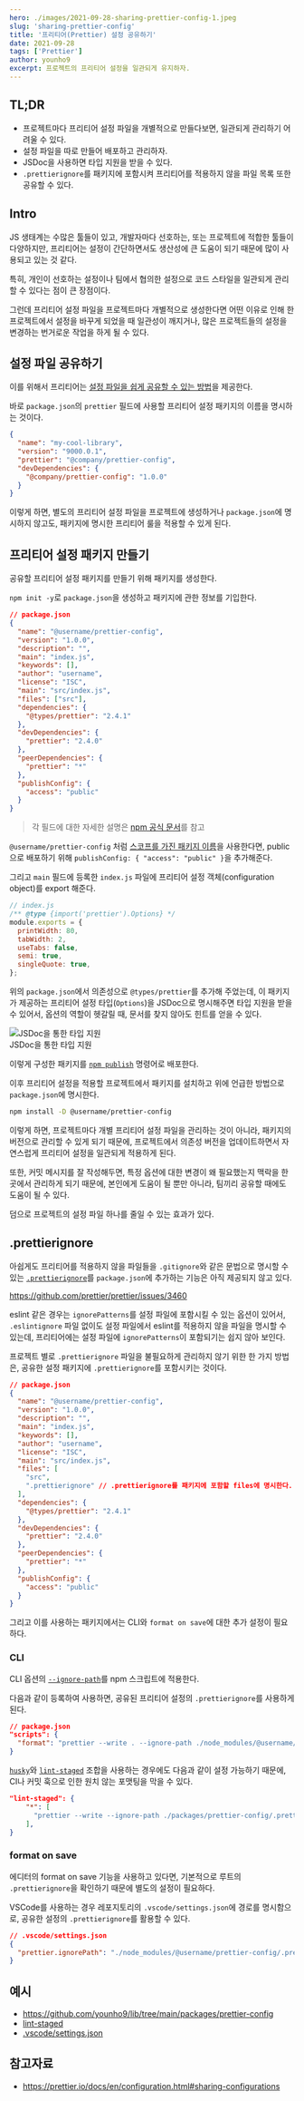 ```yaml
---
hero: ./images/2021-09-28-sharing-prettier-config-1.jpeg
slug: 'sharing-prettier-config'
title: '프리티어(Prettier) 설정 공유하기'
date: 2021-09-28
tags: ['Prettier']
author: younho9
excerpt: 프로젝트의 프리티어 설정을 일관되게 유지하자.
---
```


## TL;DR

- 프로젝트마다 프리티어 설정 파일을 개별적으로 만들다보면, 일관되게 관리하기 어려울 수 있다.
- 설정 파일을 따로 만들어 배포하고 관리하자.
- JSDoc을 사용하면 타입 지원을 받을 수 있다.
- `.prettierignore`를 패키지에 포함시켜 프리티어를 적용하지 않을 파일 목록 또한 공유할 수 있다.

## Intro

JS 생태계는 수많은 툴들이 있고, 개발자마다 선호하는, 또는 프로젝트에 적합한 툴들이 다양하지만, 프리티어는 설정이 간단하면서도 생산성에 큰 도움이 되기 때문에 많이 사용되고 있는 것 같다.

특히, 개인이 선호하는 설정이나 팀에서 협의한 설정으로 코드 스타일을 일관되게 관리할 수 있다는 점이 큰 장점이다.

그런데 프리티어 설정 파일을 프로젝트마다 개별적으로 생성한다면 어떤 이유로 인해 한 프로젝트에서 설정을 바꾸게 되었을 때 일관성이 깨지거나, 많은 프로젝트들의 설정을 변경하는 번거로운 작업을 하게 될 수 있다.

## 설정 파일 공유하기

이를 위해서 프리티어는 [설정 파일을 쉽게 공유할 수 있는 방법](https://prettier.io/docs/en/configuration.html#sharing-configurations)을 제공한다.

바로 `package.json`의 `prettier` 필드에 사용할 프리티어 설정 패키지의 이름을 명시하는 것이다.

```json
{
  "name": "my-cool-library",
  "version": "9000.0.1",
  "prettier": "@company/prettier-config",
  "devDependencies": {
    "@company/prettier-config": "1.0.0"
  }
}
```

이렇게 하면, 별도의 프리티어 설정 파일을 프로젝트에 생성하거나 `package.json`에 명시하지 않고도, 패키지에 명시한 프리티어 룰을 적용할 수 있게 된다.

## 프리티어 설정 패키지 만들기

공유할 프리티어 설정 패키지를 만들기 위해 패키지를 생성한다.

`npm init -y`로 `package.json`을 생성하고 패키지에 관한 정보를 기입한다.

```json
// package.json
{
  "name": "@username/prettier-config",
  "version": "1.0.0",
  "description": "",
  "main": "index.js",
  "keywords": [],
  "author": "username",
  "license": "ISC",
  "main": "src/index.js",
  "files": ["src"],
  "dependencies": {
    "@types/prettier": "2.4.1"
  },
  "devDependencies": {
    "prettier": "2.4.0"
  },
  "peerDependencies": {
    "prettier": "*"
  },
  "publishConfig": {
    "access": "public"
  }
}
```

> 각 필드에 대한 자세한 설명은 [npm 공식 문서](https://docs.npmjs.com/cli/v7/configuring-npm/package-json)를 참고

`@username/prettier-config` 처럼 [스코프를 가진 패키지 이름](https://docs.npmjs.com/cli/v7/using-npm/scope)을 사용한다면, public으로 배포하기 위해 `publishConfig: { "access": "public" }`을 추가해준다.

그리고 `main` 필드에 등록한 `index.js` 파일에 프리티어 설정 객체(configuration object)를 export 해준다.

```js
// index.js
/** @type {import('prettier').Options} */
module.exports = {
  printWidth: 80,
  tabWidth: 2,
  useTabs: false,
  semi: true,
  singleQuote: true,
};
```

위의 `package.json`에서 의존성으로 `@types/prettier`를 추가해 주었는데, 이 패키지가 제공하는 프리티어 설정 타입(`Options`)을 JSDoc으로 명시해주면 타입 지원을 받을 수 있어서, 옵션의 역할이 헷갈릴 때, 문서를 찾지 않아도 힌트를 얻을 수 있다.

<div class="Image__Small">
  <img
    src="./images/2021-09-28-sharing-prettier-config-2.png"
    alt="JSDoc을 통한 타입 지원"
  />
  <figcaption>JSDoc을 통한 타입 지원</figcaption>
</div>

이렇게 구성한 패키지를 [`npm publish`](https://docs.npmjs.com/cli/v7/commands/npm-publish) 명령어로 배포한다.

이후 프리티어 설정을 적용할 프로젝트에서 패키지를 설치하고 위에 언급한 방법으로 `package.json`에 명시한다.

```bash
npm install -D @username/prettier-config
```

이렇게 하면, 프로젝트마다 개별 프리티어 설정 파일을 관리하는 것이 아니라, 패키지의 버전으로 관리할 수 있게 되기 때문에, 프로젝트에서 의존성 버전을 업데이트하면서 자연스럽게 프리티어 설정을 일관되게 적용하게 된다.

또한, 커밋 메시지를 잘 작성해두면, 특정 옵션에 대한 변경이 왜 필요했는지 맥락을 한 곳에서 관리하게 되기 때문에, 본인에게 도움이 될 뿐만 아니라, 팀끼리 공유할 때에도 도움이 될 수 있다.

덤으로 프로젝트의 설정 파일 하나를 줄일 수 있는 효과가 있다.

## .prettierignore

아쉽게도 프리티어를 적용하지 않을 파일들을 `.gitignore`와 같은 문법으로 명시할 수 있는 [`.prettierignore`](https://prettier.io/docs/en/ignore.html#ignoring-files-prettierignore)를 `package.json`에 추가하는 기능은 아직 제공되지 않고 있다.

https://github.com/prettier/prettier/issues/3460

eslint 같은 경우는 `ignorePatterns`를 설정 파일에 포함시킬 수 있는 옵션이 있어서, `.eslintignore` 파일 없이도 설정 파일에서 eslint를 적용하지 않을 파일을 명시할 수 있는데, 프리티어에는 설정 파일에 `ignorePatterns`이 포함되기는 쉽지 않아 보인다.

프로젝트 별로 `.prettierignore` 파일을 불필요하게 관리하지 않기 위한 한 가지 방법은, 공유한 설정 패키지에 `.prettierignore`를 포함시키는 것이다.

```json
// package.json
{
  "name": "@username/prettier-config",
  "version": "1.0.0",
  "description": "",
  "main": "index.js",
  "keywords": [],
  "author": "username",
  "license": "ISC",
  "main": "src/index.js",
  "files": [
    "src",
    ".prettierignore" // .prettierignore를 패키지에 포함할 files에 명시한다.
  ],
  "dependencies": {
    "@types/prettier": "2.4.1"
  },
  "devDependencies": {
    "prettier": "2.4.0"
  },
  "peerDependencies": {
    "prettier": "*"
  },
  "publishConfig": {
    "access": "public"
  }
}
```

그리고 이를 사용하는 패키지에서는 CLI와 `format on save`에 대한 추가 설정이 필요하다.

### CLI

CLI 옵션의 [`--ignore-path`](https://prettier.io/docs/en/cli.html#--ignore-path)를 npm 스크립트에 적용한다.

다음과 같이 등록하여 사용하면, 공유된 프리티어 설정의 `.prettierignore`를 사용하게 된다.

```json
// package.json
"scripts": {
  "format": "prettier --write . --ignore-path ./node_modules/@username/prettier-config/.prettierignore"
}
```

[`husky`](https://github.com/typicode/husky)와 [`lint-staged`](https://github.com/okonet/lint-staged) 조합을 사용하는 경우에도 다음과 같이 설정 가능하기 때문에, CI나 커밋 훅으로 인한 원치 않는 포맷팅을 막을 수 있다.

```json
"lint-staged": {
    "*": [
      "prettier --write --ignore-path ./packages/prettier-config/.prettierignore"
    ],
}
```

### format on save

에디터의 format on save 기능을 사용하고 있다면, 기본적으로 루트의 `.prettierignore`을 확인하기 때문에 별도의 설정이 필요하다.

VSCode를 사용하는 경우 레포지토리의 `.vscode/settings.json`에 경로를 명시함으로, 공유한 설정의 `.prettierignore`를 활용할 수 있다.

```json
// .vscode/settings.json
{
  "prettier.ignorePath": "./node_modules/@username/prettier-config/.prettierignore"
}
```

## 예시

- https://github.com/younho9/lib/tree/main/packages/prettier-config
- [lint-staged](https://github.com/younho9/lib/blob/main/package.json#L42)
- [.vscode/settings.json](https://github.com/younho9/lib/blob/main/.vscode/settings.json#L8)

## 참고자료

- https://prettier.io/docs/en/configuration.html#sharing-configurations
